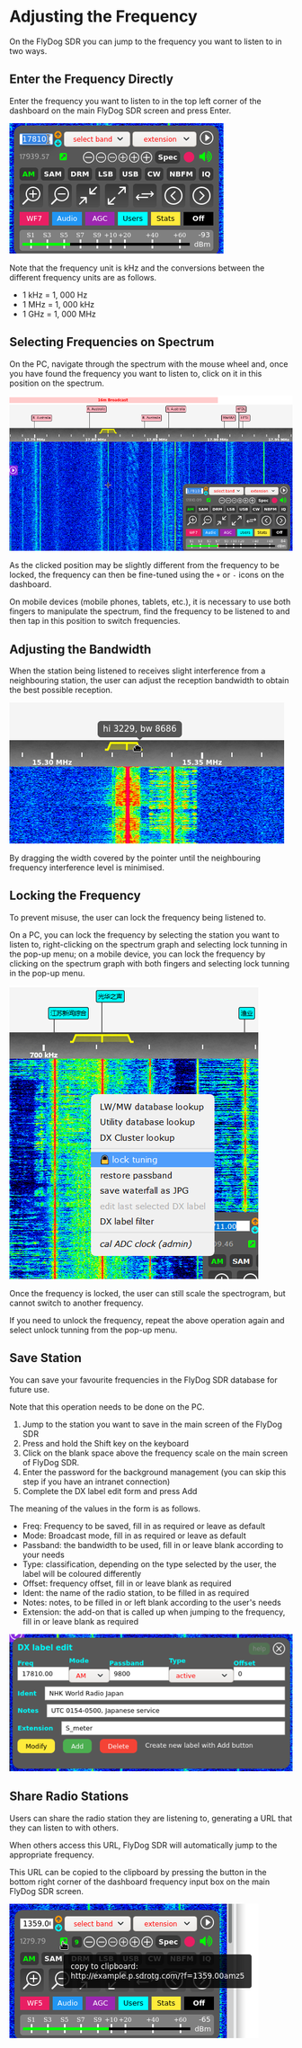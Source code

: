 # Adjusting the Frequency

On the FlyDog SDR you can jump to the frequency you want to listen to in two ways.

## Enter the Frequency Directly

Enter the frequency you want to listen to in the top left corner of the dashboard on the main FlyDog SDR screen and press Enter.

![Frequency](/manual/freq_1.png "Frequency")

Note that the frequency unit is kHz and the conversions between the different frequency units are as follows.

 - 1 kHz = 1, 000 Hz
 - 1 MHz = 1, 000 kHz
 - 1 GHz = 1, 000 MHz

## Selecting Frequencies on Spectrum

On the PC, navigate through the spectrum with the mouse wheel and, once you have found the frequency you want to listen to, click on it in this position on the spectrum.

![Waterfall](/manual/freq_2.png "Waterfall")

As the clicked position may be slightly different from the frequency to be locked, the frequency can then be fine-tuned using the `+` or `-` icons on the dashboard.

On mobile devices (mobile phones, tablets, etc.), it is necessary to use both fingers to manipulate the spectrum, find the frequency to be listened to and then tap in this position to switch frequencies.

## Adjusting the Bandwidth

When the station being listened to receives slight interference from a neighbouring station, the user can adjust the reception bandwidth to obtain the best possible reception.

![Bandwidth](/manual/freq_3.png "Bandwidth")

By dragging the width covered by the pointer until the neighbouring frequency interference level is minimised.

## Locking the Frequency

To prevent misuse, the user can lock the frequency being listened to.

On a PC, you can lock the frequency by selecting the station you want to listen to, right-clicking on the spectrum graph and selecting lock tunning in the pop-up menu; on a mobile device, you can lock the frequency by clicking on the spectrum graph with both fingers and selecting lock tunning in the pop-up menu.

![lock tunning](/manual/freq_4.png "lock tunning")

Once the frequency is locked, the user can still scale the spectrogram, but cannot switch to another frequency.

If you need to unlock the frequency, repeat the above operation again and select unlock tunning from the pop-up menu.

## Save Station

You can save your favourite frequencies in the FlyDog SDR database for future use.

Note that this operation needs to be done on the PC.

 1. Jump to the station you want to save in the main screen of the FlyDog SDR
 2. Press and hold the Shift key on the keyboard
 3. Click on the blank space above the frequency scale on the main screen of FlyDog SDR.
 4. Enter the password for the background management (you can skip this step if you have an intranet connection)
 5. Complete the DX label edit form and press Add

The meaning of the values in the form is as follows.

 - Freq: Frequency to be saved, fill in as required or leave as default
 - Mode: Broadcast mode, fill in as required or leave as default
 - Passband: the bandwidth to be used, fill in or leave blank according to your needs
 - Type: classification, depending on the type selected by the user, the label will be coloured differently
 - Offset: frequency offset, fill in or leave blank as required
 - Ident: the name of the radio station, to be filled in as required
 - Notes: notes, to be filled in or left blank according to the user's needs
 - Extension: the add-on that is called up when jumping to the frequency, fill in or leave blank as required

![DX label edit](/manual/freq_5.png "DX label edit")

## Share Radio Stations

Users can share the radio station they are listening to, generating a URL that they can listen to with others.

When others access this URL, FlyDog SDR will automatically jump to the appropriate frequency.

This URL can be copied to the clipboard by pressing the button in the bottom right corner of the dashboard frequency input box on the main FlyDog SDR screen.

![Share URL](/manual/freq_6.png "Share URL")
